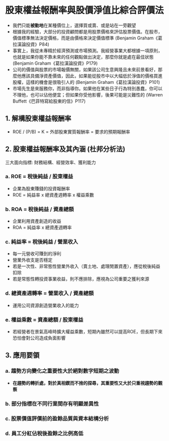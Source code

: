 # 股東權益報酬率與股價淨值比綜合評價法

- 我們只能**被動地**在某種價位上，選擇買或賣、或是站在一旁觀望
- 根據我的經驗，大部分的投資顧問都是用股票價格來評估股票價值。在股市，價值標準無法決定價格，而是由價格來決定價值標準 (Benjamin Graham《葛拉漢論投資》P84)
- 事實上，我從未專精於經濟預測或市場預測。我經營事業大都根據一項原則，也就是如果你能不靠未來的任何觀點做出決定，那麼你就是處在最佳狀態 (Benjamin Graham《葛拉漢論投資》P179)
- 公司的價值與股票的市場報價無關，如果該公司生意興隆且未來前景看好，那麼他應該具備淨資產價值，因此，如果能從股市中以大幅低於淨值的價格買進股權，這樣的機會是很吸引人的 (Benjamin Graham《葛拉漢論投資》P101)
- 市場先生是來服務你，而非指導你。如果他在某些日子行為特別愚蠢，你可以不理他，也可以佔他便宜；但如果你受他影響，後果可能是災難性的 (Warren Buffett《巴菲特寫給股東的信》P117)

## 1. 解構股東權益報酬率

- ROE / (P/B) = K = 外部股東實質報酬率 = 要求的預期報酬率

## 2. 股東權益報酬率及其內涵 (杜邦分析法)

三大面向指標: 財務結構、經營效率、獲利能力

### a. ROE = 稅後純益 / 股東權益 
- 企業為股東賺錢的投資報酬率
- ROE = 純益率 x 總資產週轉率 x 權益乘數

### b. ROA = 稅後純益 / 資產總額
- 企業利用資產創造的收益
- ROA = 純益率 x 總資產週轉率

### c. 純益率 = 稅後純益 / 營業收入
- 每一元營收可賺到的淨利
- 營業外收支是否穩定
- 若是一次性、非常態性營業外收入（賣土地、處理閒置資產），應從稅後純益扣除
- 若是常態性轉投資事業收益，則不應排除，應視為公司重要之獲利來源

### d. 總資產週轉率 = 營業收入 / 資產總額
- 運用公司資源創造營業收入的能力

### e. 權益乘數 = 資產總額 / 股東權益
- 若經營者在景氣高峰時擴大權益乘數，短期內雖然可以提高ROE，但長期下來恐怕會對公司造成負面影響
  
## 3. 應用要領

### a. 趨勢方向變化之重要性大於絕對數字短期之波動

- __在趨勢的轉折處，對於真相鍥而不捨的探尋，其重要性又大於只重視趨勢的觀察__

### b. 部分指標在不同行業間存有明顯差異性

### c. 股票價值評價前的盈餘品質與資本結構分析

### d. 員工分紅佔稅後盈餘之比例高低
